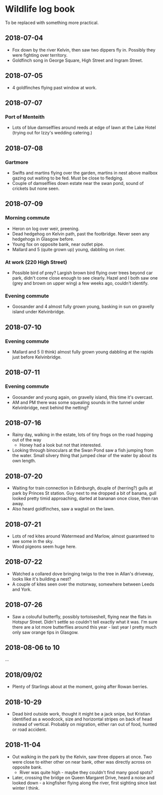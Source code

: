 # Wildlife log book

To be replaced with something more practical.

## 2018-07-04

- Fox down by the river Kelvin, then saw two dippers fly in. Possibly they were fighting over territory.
- Goldfinch song in George Square, High Street and Ingram Street.

## 2018-07-05

- 4 goldfinches flying past window at work.

## 2018-07-07

### Port of Menteith

 - Lots of blue damselflies around reeds at edge of lawn at the Lake Hotel (trying out for Izzy's wedding catering.)

## 2018-07-08

### Gartmore

- Swifts and martins flying over the garden, martins in nest above mailbox gazing out waiting to be fed. Must be close to fledging.
- Couple of damselflies down estate near the swan pond, sound of crickets but none seen.

## 2018-07-09

### Morning commute

- Heron on log over weir, preening.
- Dead hedgehog on Kelvin path, past the footbridge. Never seen any hedgehogs in Glasgow before.
- Young fox on opposite bank, near outlet pipe.
- Mallard and 5 (quite grown up) young, dabbling on river.

### At work (220 High Street)

- Possible bird of prey? Largish brown bird flying over trees beyond car park, didn't come close enough to see clearly. Hazel and I both saw one (grey and brown on upper wing) a few weeks ago, couldn't identify.

### Evening commute

- Goosander and 4 almost fully grown young, basking in sun on gravelly island under Kelvinbridge.

## 2018-07-10

### Evening commute

- Mallard and 5 (I think) almost fully grown young dabbling at the rapids just before Kelvinbridge.

## 2018-07-11

### Evening commute

- Goosander and young again, on gravelly island, this time it's overcast.
- AM and PM there was some squealing sounds in the tunnel under Kelvinbridge, nest behind the netting?

## 2018-07-16

- Rainy day, walking in the estate, lots of tiny frogs on the road hopping out of the way
  - Honey had a look but not that interested.
- Looking through binoculars at the Swan Pond saw a fish jumping from the water. Small silvery thing that jumped clear of the water by about its own length.

## 2018-07-20

- Waiting for train connection in Edinburgh, douple of (herring?) gulls at park by Princes St station. Guy next to me dropped a bit of banana, gull looked pretty timid approaching, darted at bananan once close, then ran away.
- Also heard goldfinches, saw a wagtail on the lawn.

## 2018-07-21

- Lots of red kites around Watermead and Marlow, almost guaranteed to see some in the sky.
- Wood pigeons seem huge here.

## 2018-07-22

- Watched a collared dove bringing twigs to the tree in Allan's driveway, looks like it's building a nest?
- A couple of kites seen over the motorway, somewhere between Leeds and York.

## 2018-07-26

- Saw a colouful butterfly, possibly tortoiseshell, flying near the flats in Hotspur Street. Didn't settle so couldn't tell exactly what it was. I'm sure there are a lot more butterflies around this year - last year I pretty much only saw orange tips in Glasgow.

## 2018-08-06 to 10

...

## 2018/09/02

- Plenty of Starlings about at the moment, going after Rowan berries.

## 2018-10-29

- Dead bird outside work, thought it might be a jack snipe, but Kristian identified as a woodcock, size and horizontal stripes on back of head instead of vertical. Probably on migration, either ran out of food, hunted or road accident.

## 2018-11-04

- Out walking in the park by the Kelvin, saw three dippers at once. Two were close to either other on near bank, other was directly across on opposite bank.
  - River was quite high - maybe they couldn't find many good spots?
- Later, crossing the bridge on Queen Margaret Drive, heard a noise and looked down - a kingfisher flying along the river, first sighting since last winter I think.
